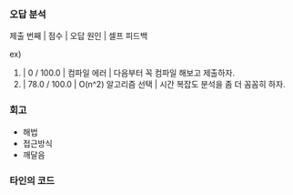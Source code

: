 ### 오답 분석
제출 번째 | 점수 | 오답 원인 | 셀프 피드백

ex)

1. |    0 / 100.0 | 컴파일 에러          | 다음부터 꼭 컴파일 해보고 제출하자.
2. | 78.0 / 100.0 | O(n^2) 알고리즘 선택 | 시간 복잡도 분석을 좀 더 꼼꼼히 하자.

### 회고
- 해법
- 접근방식
- 깨달음

### 타인의 코드

